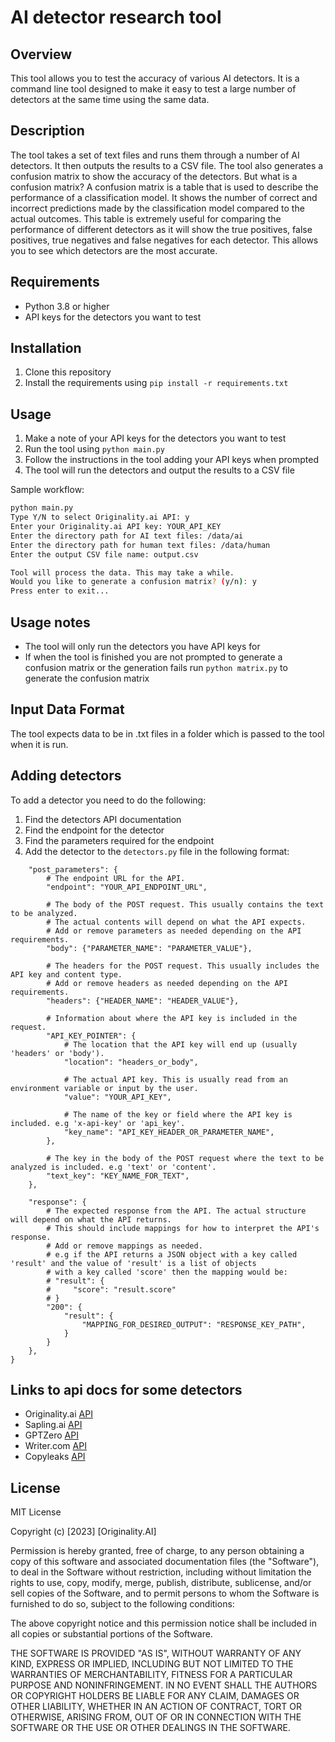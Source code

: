 # AI detector research tool

## Overview

This tool allows you to test the accuracy of various AI detectors. It is a command line tool designed to make it easy to test a large number of detectors at the same time using the same data.

## Description

The tool takes a set of text files and runs them through a number of AI detectors. It then outputs the results to a CSV file. The tool also generates a confusion matrix to show the accuracy of the detectors. But what is a confusion matrix? A confusion matrix is a table that is used to describe the performance of a classification model. It shows the number of correct and incorrect predictions made by the classification model compared to the actual outcomes. This table is extremely useful for comparing the performance of different detectors as it will show the true positives, false positives, true negatives and false negatives for each detector. This allows you to see which detectors are the most accurate.

## Requirements

- Python 3.8 or higher
- API keys for the detectors you want to test

## Installation

1. Clone this repository
2. Install the requirements using `pip install -r requirements.txt`

## Usage

1. Make a note of your API keys for the detectors you want to test
2. Run the tool using `python main.py`
3. Follow the instructions in the tool adding your API keys when prompted
4. The tool will run the detectors and output the results to a CSV file

Sample workflow:

```bash
python main.py
Type Y/N to select Originality.ai API: y
Enter your Originality.ai API key: YOUR_API_KEY
Enter the directory path for AI text files: /data/ai
Enter the directory path for human text files: /data/human
Enter the output CSV file name: output.csv

Tool will process the data. This may take a while.
Would you like to generate a confusion matrix? (y/n): y
Press enter to exit...
```

## Usage notes

- The tool will only run the detectors you have API keys for
- If when the tool is finished you are not prompted to generate a confusion matrix or the generation fails run `python matrix.py` to generate the confusion matrix

## Input Data Format

The tool expects data to be in .txt files in a folder which is passed to the tool when it is run.

## Adding detectors

To add a detector you need to do the following:

1. Find the detectors API documentation
2. Find the endpoint for the detector
3. Find the parameters required for the endpoint
4. Add the detector to the `detectors.py` file in the following format:

```"YOUR_DETECTOR_NAME": {
    "post_parameters": {
        # The endpoint URL for the API.
        "endpoint": "YOUR_API_ENDPOINT_URL",

        # The body of the POST request. This usually contains the text to be analyzed.
        # The actual contents will depend on what the API expects.
        # Add or remove parameters as needed depending on the API requirements.
        "body": {"PARAMETER_NAME": "PARAMETER_VALUE"},

        # The headers for the POST request. This usually includes the API key and content type.
        # Add or remove headers as needed depending on the API requirements.
        "headers": {"HEADER_NAME": "HEADER_VALUE"},

        # Information about where the API key is included in the request.
        "API_KEY_POINTER": {
            # The location that the API key will end up (usually 'headers' or 'body').
            "location": "headers_or_body",

            # The actual API key. This is usually read from an environment variable or input by the user.
            "value": "YOUR_API_KEY",

            # The name of the key or field where the API key is included. e.g 'x-api-key' or 'api_key'.
            "key_name": "API_KEY_HEADER_OR_PARAMETER_NAME",
        },

        # The key in the body of the POST request where the text to be analyzed is included. e.g 'text' or 'content'.
        "text_key": "KEY_NAME_FOR_TEXT",
    },

    "response": {
        # The expected response from the API. The actual structure will depend on what the API returns.
        # This should include mappings for how to interpret the API's response.
        # Add or remove mappings as needed.
        # e.g if the API returns a JSON object with a key called 'result' and the value of 'result' is a list of objects
        # with a key called 'score' then the mapping would be:
        # "result": {
        #     "score": "result.score"
        # }
        "200": {
            "result": {
                "MAPPING_FOR_DESIRED_OUTPUT": "RESPONSE_KEY_PATH",
            }
        }
    },
}
```

## Links to api docs for some detectors

- Originality.ai [API](https://docs.originality.ai/)
- Sapling.ai [API](https://sapling.ai/docs/api/detector)
- GPTZero [API](https://gptzero.stoplight.io/docs/gptzero-api/d2144a785776b-ai-detection-on-single-string)
- Writer.com [API](https://dev.writer.com/reference/contentdetectorapi)
- Copyleaks [API](https://api.copyleaks.com/documentation/v3/writer-detector)
## License

MIT License

Copyright (c) [2023] [Originality.AI]

Permission is hereby granted, free of charge, to any person obtaining a copy
of this software and associated documentation files (the "Software"), to deal
in the Software without restriction, including without limitation the rights
to use, copy, modify, merge, publish, distribute, sublicense, and/or sell
copies of the Software, and to permit persons to whom the Software is
furnished to do so, subject to the following conditions:

The above copyright notice and this permission notice shall be included in all
copies or substantial portions of the Software.

THE SOFTWARE IS PROVIDED "AS IS", WITHOUT WARRANTY OF ANY KIND, EXPRESS OR
IMPLIED, INCLUDING BUT NOT LIMITED TO THE WARRANTIES OF MERCHANTABILITY,
FITNESS FOR A PARTICULAR PURPOSE AND NONINFRINGEMENT. IN NO EVENT SHALL THE
AUTHORS OR COPYRIGHT HOLDERS BE LIABLE FOR ANY CLAIM, DAMAGES OR OTHER
LIABILITY, WHETHER IN AN ACTION OF CONTRACT, TORT OR OTHERWISE, ARISING FROM,
OUT OF OR IN CONNECTION WITH THE SOFTWARE OR THE USE OR OTHER DEALINGS IN THE
SOFTWARE.

